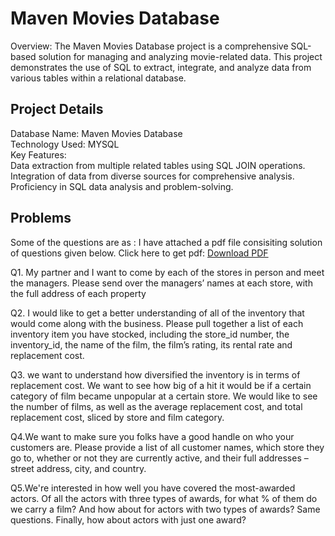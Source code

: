 
#  Maven Movies Database
Overview: The Maven Movies Database project is a comprehensive SQL-based solution for managing and analyzing movie-related data. This project demonstrates the use of SQL to extract, integrate, and analyze data from various tables within a relational database.
 


## Project Details
Database Name: Maven Movies Database   
Technology Used: MYSQL  
Key Features:  
Data extraction from multiple related tables using SQL JOIN operations.  
Integration of data from diverse sources for comprehensive analysis.        
Proficiency in SQL data analysis and problem-solving.
## Problems
Some of the questions are as :
I have attached a pdf file consisiting solution of questions given below.
Click here to get pdf: [Download PDF](https://github.com/amufirdaus/SQL-/blob/main/sql_ss_pdf.pdf)

Q1. My partner and I want to come by each of the stores in person and meet the managers. 
Please send over the managers’ names at each store, with the full address 
of each property
 

Q2. I would like to get a better understanding of all of the inventory that would come along with the business. 
Please pull together a list of each inventory item you have stocked, including the store_id number, 
the inventory_id, the name of the film, the film’s rating, its rental rate and replacement cost. 

Q3. we want to understand how diversified the inventory is in terms of replacement cost. We want to 
see how big of a hit it would be if a certain category of film became unpopular at a certain store.
We would like to see the number of films, as well as the average replacement cost, and total replacement cost, 
sliced by store and film category. 

Q4.We want to make sure you folks have a good handle on who your customers are. Please provide a list 
of all customer names, which store they go to, whether or not they are currently active, 
and their full addresses – street address, city, and country. 

Q5.We're interested in how well you have covered the most-awarded actors. 
Of all the actors with three types of awards, for what % of them do we carry a film?
And how about for actors with two types of awards? Same questions. 
Finally, how about actors with just one award? 
